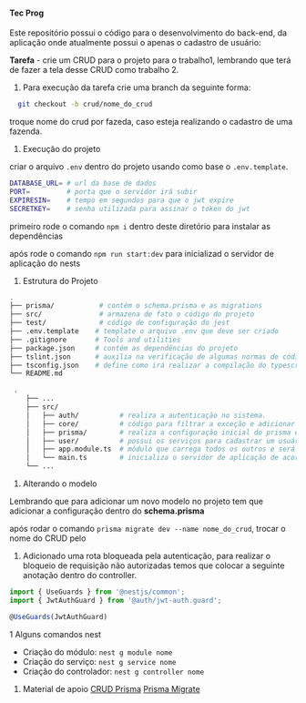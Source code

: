 #### Tec Prog
Este repositório possui o código para o desenvolvimento do back-end, da aplicação onde atualmente possui o apenas o  cadastro de usuário:

__Tarefa__ - crie um CRUD para o projeto para o trabalho1, lembrando que terá de fazer a tela desse CRUD como trabalho 2. 

1. Para execução da tarefa crie uma branch da seguinte forma:

```sh
  git checkout -b crud/nome_do_crud
```

troque nome do crud por fazeda, caso esteja realizando o cadastro de uma fazenda.

1. Execução do projeto 

criar o arquivo `.env` dentro do projeto usando como base o `.env.template`.

```sh
DATABASE_URL= # url da base de dados
PORT=         # porta que o servidor irá subir
EXPIRESIN=    # tempo em segundos para que o jwt expire 
SECRETKEY=    # senha utilizada para assinar o token do jwt
```

primeiro rode o comando `npm i` dentro deste diretório para instalar as dependências

após  rode o comando `npm run start:dev` para inicializad o servidor de aplicação do nests

1. Estrutura do Projeto

```sh
.
├── prisma/           # contém o schema.prisma e as migrations
├── src/              # armazena de fato o código do projeto
├── test/             # código de configuração do jest
├── .env.template    # template o arquivo .env que deve ser criado
├── .gitignore       # Tools and utilities
├── package.json     # contém as dependências do projeto
├── tslint.json      # auxilia na verificação de algumas normas de códigos, neste arquivo se define as regras
├── tsconfig.json    # define como irá realizar a compilação do typescript para javascript.
└── README.md
```

```sh
 .
    ├── ...
    ├── src/                   
    │   ├── auth/          # realiza a autenticação no sistema.
    │   ├── core/          # código para filtrar a exceção e adicionar mais informação
    │   ├── prisma/        # realiza a configuração inicial do prisma e também encerra o mesmo
    │   ├── user/          # possui os serviços para cadastrar um usuário
    │   ├── app.module.ts  # módulo que carrega todos os outros e será chamado pelo main.ts
    │   └── main.ts        # inicializa o servidor de aplicação de acordo com a configuração informada.
    └── ...

```

1. Alterando o modelo

Lembrando que para adicionar um novo modelo no projeto tem que adicionar a configuração dentro do __schema.prisma__

após rodar o comando  `prisma migrate dev --name nome_do_crud`, trocar o nome do CRUD pelo 

1. Adicionado uma rota bloqueada pela autenticação, para realizar o bloqueio de requisição não autorizadas temos que colocar a seguinte anotação dentro do controller.

```js
import { UseGuards } from '@nestjs/common';
import { JwtAuthGuard } from '@auth/jwt-auth.guard';

@UseGuards(JwtAuthGuard)
```

1 Alguns comandos nest

- Criação do módulo: `nest g module nome`
- Criação do serviço: `nest g service nome`
- Criação do controlador: `nest g controller nome`

1. Material de apoio
[CRUD Prisma](https://www.prisma.io/docs/concepts/components/prisma-client/crud)
[Prisma Migrate](https://www.prisma.io/docs/concepts/components/prisma-migrate)
